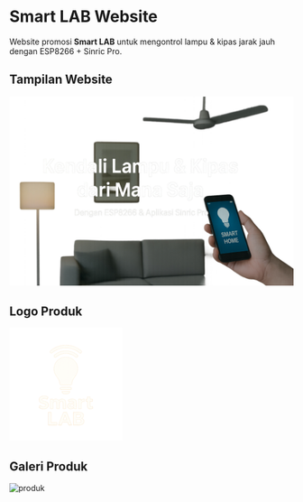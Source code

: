 # Smart LAB Website

Website promosi **Smart LAB** untuk mengontrol lampu & kipas jarak jauh dengan ESP8266 + Sinric Pro.

## Tampilan Website
![Banner](images/banner.jpg)

## Logo Produk
![Logo Smart LAB](images/logo.png)

## Galeri Produk
![produk](https://github.com/user-attachments/assets/0a258e83-7c85-46f5-ad3c-79345b934f5f)

